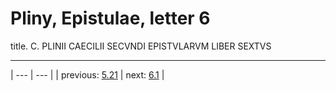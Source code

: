 # Pliny, Epistulae, letter 6

title. C. PLINII CAECILII SECVNDI EPISTVLARVM LIBER SEXTVS



---

| --- | --- |
| previous: [5.21](../5.21/) | next: [6.1](../6.1/) |